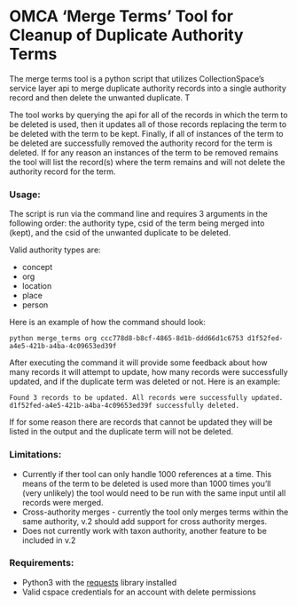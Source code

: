 # OMCA ‘Merge Terms’ Tool for Cleanup of Duplicate Authority Terms

The merge terms tool is a python script that utilizes CollectionSpace’s service layer api to merge duplicate authority records into a single authority record and then delete the unwanted duplicate. T

The tool works by querying the api for all of the records in which the term to be deleted is used, then it updates all of those records replacing the term to be deleted with the term to be kept. Finally, if all of instances of the term to be deleted are successfully removed the authority record for the term is deleted. If for any reason an instances of the term to be removed remains the tool will list the record(s) where the term remains and will not delete the authority record for the term.

### Usage:

The script is run via the command line and requires 3 arguments in the following order: the authority type, csid of the term being merged into (kept), and the csid of the unwanted duplicate to be deleted. 

Valid authority types are:

* concept
* org  
* location  
* place 
* person 

Here is an example of how the command should look:

``python merge_terms org ccc778d8-b8cf-4865-8d1b-ddd66d1c6753 d1f52fed-a4e5-421b-a4ba-4c09653ed39f``

After executing the command it will provide some feedback about how many records it will attempt to update, how many records were successfully updated, and if the duplicate term was deleted or not. Here is an example:

``Found 3 records to be updated.
All records were successfully updated.
d1f52fed-a4e5-421b-a4ba-4c09653ed39f successfully deleted.``

If for some reason there are records that cannot be updated they will be listed in the output and the duplicate term will not be deleted.

### Limitations:

* Currently if ther tool can only handle 1000 references at a time. This means of the term to be deleted is used more than 1000 times you’ll (very unlikely) the tool would need to be run with the same input until all records were merged.
* Cross-authority merges - currently the tool only merges terms within the same authority, v.2 should add support for cross authority merges.
* Does not currently work with taxon authority, another feature to be included in v.2


### Requirements:

* Python3 with the [requests](http://docs.python-requests.org/en/master/) library installed
* Valid cspace credentials for an account with delete permissions
